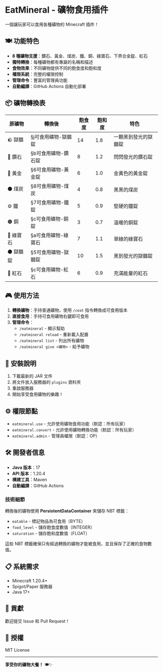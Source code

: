 # EatMineral - 礦物食用插件

一個讓玩家可以食用各種礦物的 Minecraft 插件！

## 🍽️ 功能特色

- **8 種礦物支援**：鑽石、黃金、煤炭、鐵、銅、綠寶石、下界合金錠、紅石
- **獨特轉換**：每種礦物都有專屬的名稱和描述
- **食物效果**：不同礦物提供不同的飽食度和飽和度
- **權限系統**：完整的權限控制
- **管理命令**：豐富的管理員功能
- **自動編譯**：GitHub Actions 自動化部署

## 📦 礦物轉換表

| 原礦物 | 轉換後 | 飽食度 | 飽和度 | 特色 |
|--------|--------|--------|--------|------|
| 🪨 獄髓 | §j可食用礦物-獄髓錠 | 14 | 1.8 | 一顆黑到發光的獄髓錠 |
| 💎 鑽石 | §b可食用礦物-鑽石錠 | 8 | 1.2 | 閃閃發光的鑽石錠 |
| 🥇 黃金 | §6可食用礦物-黃金錠 | 6 | 1.0 | 金黃色的黃金錠 |
| ⚫ 煤炭 | §8可食用礦物-煤炭 | 4 | 0.8 | 黑黑的煤炭 |
| ⚙️ 鐵 | §7可食用礦物-鐵錠 | 5 | 0.9 | 堅硬的鐵錠 |
| 🟠 銅 | §c可食用礦物-銅錠 | 3 | 0.7 | 溫暖的銅錠 |
| 💚 綠寶石 | §a可食用礦物-綠寶石 | 7 | 1.1 | 翠綠的綠寶石 |
| ⚫ 獄髓錠 | §5可食用礦物-獄髓錠 | 10 | 1.5 | 黑到發光的獄髓錠 |
| 🔴 紅石 | §c可食用礦物-紅石 | 6 | 0.9 | 充滿能量的紅石 |

## 🎮 使用方法

1. **轉換礦物**：手持普通礦物，使用 `/ceat` 指令轉換成可食用版本
2. **直接食用**：手持可食用礦物右鍵即可食用
3. **管理命令**：
   - `/eatmineral` - 顯示幫助
   - `/eatmineral reload` - 重新載入配置
   - `/eatmineral list` - 列出所有礦物
   - `/eatmineral give <礦物>` - 給予礦物

## 🔧 安裝說明

1. 下載最新的 JAR 文件
2. 將文件放入服務器的 `plugins` 資料夾
3. 重啟服務器
4. 開始享受食用礦物的樂趣！

## ⚙️ 權限節點

- `eatmineral.use` - 允許使用礦物食用功能（默認：所有玩家）
- `eatmineral.convert` - 允許使用礦物轉換功能（默認：所有玩家）
- `eatmineral.admin` - 管理員權限（默認：OP）

## 🛠️ 開發者信息

- **Java 版本**：17
- **API 版本**：1.20.4
- **構建工具**：Maven
- **自動編譯**：GitHub Actions

### 技術細節

轉換後的礦物使用 **PersistentDataContainer** 來儲存 NBT 標籤：

- `eatable` - 標記物品為可食用（BYTE）
- `food_level` - 儲存飽食度數值（INTEGER）
- `saturation` - 儲存飽和度數值（FLOAT）

這些 NBT 標籤確保只有經過轉換的礦物才能被食用，並且保存了正確的食物數值。

## 📋 系統需求

- Minecraft 1.20.4+
- Spigot/Paper 服務器
- Java 17+

## 🤝 貢獻

歡迎提交 Issue 和 Pull Request！

## 📄 授權

MIT License

---

**享受你的礦物大餐！** 🍽️✨
